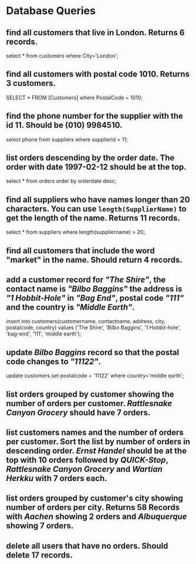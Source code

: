 # Database Queries

## find all customers that live in London. Returns 6 records.
select * from customers
where City='London';
## find all customers with postal code 1010. Returns 3 customers.
SELECT * FROM [Customers]
where PostalCode = 1010;
## find the phone number for the supplier with the id 11. Should be (010) 9984510.
select phone from suppliers
where supplierid = 11;
## list orders descending by the order date. The order with date 1997-02-12 should be at the top.
select * from orders
order by orderdate desc;
## find all suppliers who have names longer than 20 characters. You can use `length(SupplierName)` to get the length of the name. Returns 11 records.
select * from suppliers
where length(suppliername) > 20;
## find all customers that include the word "market" in the name. Should return 4 records.

## add a customer record for _"The Shire"_, the contact name is _"Bilbo Baggins"_ the address is _"1 Hobbit-Hole"_ in _"Bag End"_, postal code _"111"_ and the country is _"Middle Earth"_.
insert into customers(customername, contactname, address, city, postalcode, country)
values ('The Shire', 'Bilbo Baggins', '1 Hobbit-hole', 'bag-end', '111', 'middle earth');
## update _Bilbo Baggins_ record so that the postal code changes to _"11122"_.
update customers
set postalcode = '11122'
where country='middle earth';
## list orders grouped by customer showing the number of orders per customer. _Rattlesnake Canyon Grocery_ should have 7 orders.

## list customers names and the number of orders per customer. Sort the list by number of orders in descending order. _Ernst Handel_ should be at the top with 10 orders followed by _QUICK-Stop_, _Rattlesnake Canyon Grocery_ and _Wartian Herkku_ with 7 orders each.

## list orders grouped by customer's city showing number of orders per city. Returns 58 Records with _Aachen_ showing 2 orders and _Albuquerque_ showing 7 orders.

## delete all users that have no orders. Should delete 17 records.
